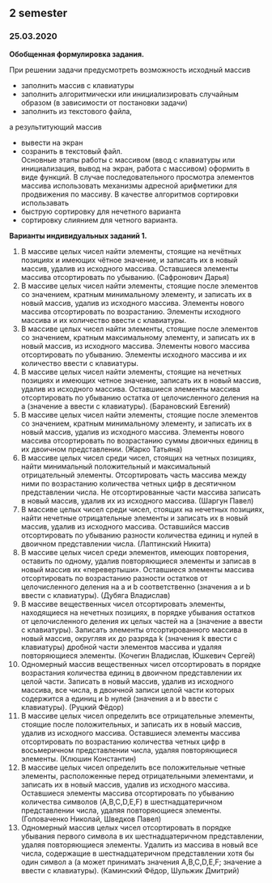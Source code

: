 ## 2 semester

### 25.03.2020

**Обобщенная формулировка задания.** 

При решении задачи предусмотреть возможность исходный массив  
- заполнить массив с клавиатуры
- заполнить алгоритмически или инициализировать случайным образом (в зависимости от постановки задачи)
- заполнить из текстового файла,   

а результитующий массив 

- вывести на экран
- созранить в текстовый файл.   
Основные этапы работы с массивом (ввод с клавиатуры или инициализация, вывод на экран, работа с массивом) оформить в виде функций. В случае последовательного просмотра элементов массива использовать механизмы адресной арифметики для продвижения по массиву.
В качестве алгоритмов сортировки использавать 
- быструю сортировку для нечетного варианта 
- сортировку слиянием для четного варианта.

**Варианты индивидуальных заданий 1.**

1. В массиве целых чисел найти элементы, стоящие на нечётных позициях и имеющих чётное значение, и записать их в новый массив, удалив из исходного массива. Оставшиеся элементы массива отсортировать по убыванию. (Сафронович Дарья) 
2. В массиве целых чисел найти элементы, стоящие после элементов со значением, кратным минимальному элементу, и записать их в новый массив, удалив из исходного массива. Элементы нового массива отсортировать по возрастанию. Элементы исходного массива и их количество ввести с клавиатуры.
3. В массиве целых чисел найти элементы, стоящие после элементов со значением, кратным максимальному элементу, и записать их в новый массив, из исходного массива. Элементы нового массива отсортировать по убыванию. Элементы исходного массива и их количество ввести с клавиатуры. 
4. В массиве целых чисел найти элементы, стоящие на нечетных позициях и имеющих четное значение, записать их в новый массив, удалив из исходного массива. Оставшиеся элементы массива отсортировать по убыванию остатка от целочисленного деления на a (значение a ввести с клавиатуры).  (Барановский Евгений)
5. В массиве целых чисел найти элементы, стоящие после элементов со значением, кратным минимальному элементу, и записать их в новый массив, удалив из исходного массива. Элементы нового массива отсортировать по возрастанию суммы двоичных единиц в их двоичном представлении. (Жарко Татьяна)
6. В массиве целых чисел среди чисел, стоящих на четных позициях, найти минимальный положительный и максимальный отрицательный элементы. Отсортировать часть массива между ними по возрастанию количества четных цифр в десятичном представлении числа. Не отсортированные части массива записать в новый массив, удалив их из исходного массива. (Шаргун Павел)
7. В массиве целых чисел среди чисел, стоящих на нечетных позициях, найти нечетные отрицательные элементы и записать их в новый массив, удалив из исходного массива. Оставшийся массив отсортировать по убыванию разности количества единиц и нулей в двоичном представлении числа. (Лаптинский Никита)
8. В массиве целых чисел среди элементов, имеющих повторения, оставить по одному, удалив повторяющиеся элементы и записав в новый массив их «перевертыши». Оставшиеся элементы массива отсортировать по возрастанию разности остатков от целочисленного деления на a и b соответственно (значения a и b ввести с клавиатуры). (Дубяга Владислав)
9. В массиве вещественных чисел отсортировать элементы, находящиеся на нечетных позициях, в порядке убывания остатков от целочисленного деления их целых частей на a (значение a ввести с клавиатуры). Записать элементы отсортированного массива в новый массив, округляя их до разряда k (значения k ввести с клавиатуры) дробной части элементов массива и удаляя повторяющиеся элементы. (Кочегин Владислав, Юшкевич Сергей)
10. Одномерный массив вещественных чисел отсортировать в порядке возрастания количества единиц в двоичном представлении их целой части. Записать в новый массив, удалив из исходного массива, все числа, в двоичной записи целой части которых содержится a единиц и b нулей (значения a и b ввести с клавиатуры). (Руцкий Фёдор)
11. В массиве целых чисел определить все отрицательные элементы, стоящие после положительных, и записать их в новый массив, удалив из исходного массива. Оставшиеся элементы массива отсортировать по возрастанию количества четных цифр в восьмеричном представлении числа, удаляя повторяющиеся элементы. (Клюшин Константин)
12. В массиве целых чисел определить все положительные четные элементы, расположенные перед отрицательными элементами, и записать их в новый массив, удалив из исходного массива. Оставшиеся элементы массива отсортировать по убыванию количества символов (A,B,C,D,E,F) в шестнадцатеричном представлении числа, удаляя повторяющиеся элементы. (Головаченко Николай, Шведков Павел)
13. Одномерный массив целых чисел отсортировать в порядке убывания первого символа в их шестнадцатеричном представлении, удаляя повторяющиеся элементы. Удалить из массива в новый все числа, содержащие в шестнадцатеричном представлении хотя бы один символ a (a может принимать значения A,B,C,D,E,F; значение a ввести с клавиатуры). (Каминский Фёдор, Шульжик Дмитрий)
